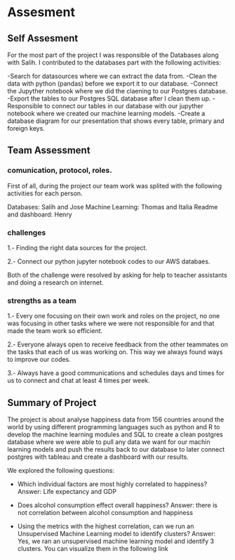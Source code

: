 # Assesment

## Self Assesment

For the most part of the project I was responsible of the Databases along with Salih. I contributed to the databases part with the following activities:

-Search for datasources where we can extract the data from.
-Clean the data with python (pandas) before we export it to our database.
-Connect the Jupyther notebook where we did the claening to our Postgres database.
-Export the tables to our Postgres SQL database after I clean them up.
-Responsible to connect our tables in our database with our jupyther notebook where we created our machine learning models.
-Create a database diagram for our presentation that shows every table, primary and foreign keys.

## Team Assessment

### comunication, protocol, roles.

First of all, during the project our team work was splited with the following activities for each person.

Databases: Salih and Jose
Machine Learning: Thomas and Italia
Readme and dashboard: Henry

### challenges
1.- Finding the right data sources for the project. 

2.- Connect our python jupyter notebook codes to our AWS databaes.

Both of the challenge were resolved by asking for help to teacher assistants and doing a research on internet.

### strengths as a team

1.- Every one focusing on their own work and roles on the project, no one was focusing in other tasks where we were not responsible for and that made the team work so efficient.

2.- Everyone always open to receive feedback from the other teammates on the tasks that each of us was working on. This way we always found ways to improve our codes.

3.- Always have a good communications and schedules days and times for us to connect and chat at least 4 times per week.

## Summary of Project 

The project is about analyse happiness data from 156 countries around the world by using different programming languages such as python and R to develop the machine learning modules and SQL to create a clean postgres database where we were able to pull any data we want for our machin learning models and push the results back to our database to later connect postgres with tableau and create a dashboard with our results. 

We explored the following questions:
- Which individual factors are most highly correlated to happiness?
Answer: Life expectancy and GDP

- Does alcohol consumption effect overall happiness?
Answer: there is not correlation between alcohol consumption and happiness

- Using the metrics with the highest correlation, can we run an Unsupervised Machine Learning model to identify clusters?
Answer: Yes, we ran an unsupervised machine learning model and identify 3 clusters. You can visualize them in the following link







































